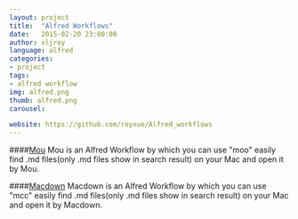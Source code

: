 ```yaml
---
layout: project
title:  "Alfred Workflows"
date:   2015-02-20 23:00:00
author: xljroy
language: alfred
categories: 
- project
tags: 
- alfred workflow 
img: alfred.png
thumb: alfred.png
carousel:

website: https://github.com/royxue/Alfred_workflows
---
```

####[Mou](https://github.com/royxue/Alfred_workflows/tree/master/Mou)
Mou is an Alfred Workflow by which you can use "moo" easily find .md files(only .md files show in search result) on your Mac and open it by Mou.

####[Macdown](https://github.com/royxue/Alfred_workflows/tree/master/Macdown)
Macdown is an Alfred Workflow by which you can use "mcc" easily find .md files(only .md files show in search result) on your Mac and open it by Macdown.
